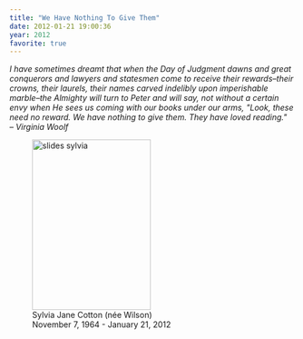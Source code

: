 ```yaml
---
title: "We Have Nothing To Give Them"
date: 2012-01-21 19:00:36
year: 2012
favorite: true
---
```

<p>
  <em>
    I have sometimes dreamt that when the Day of Judgment dawns and
    great conquerors and lawyers and statesmen come to receive their
    rewards–their crowns, their laurels, their names carved
    indelibly upon imperishable marble–the Almighty will turn to
    Peter and will say, not without a certain envy when He sees us
    coming with our books under our arms, "Look, these need no
    reward. We have nothing to give them. They have loved reading."
    <br>
    – Virginia Woolf
  </em>
</p>
<figure class="center">
  <img alt="slides sylvia" src="{{ '/files/2012/01/slides-sylvia-1-209x300.jpg' | relative_url }}" width="209" height="300" class="centered">
  <figcaption>Sylvia Jane Cotton (née Wilson)<br>November 7, 1964 - January 21, 2012</figcaption>
</figure>
